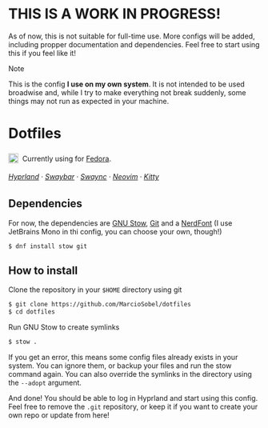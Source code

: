 # THIS IS A WORK IN PROGRESS!
As of now, this is not suitable for full-time use. More configs will be added, including propper documentation and dependencies. Feel free to start using this if you feel like it!

> [!NOTE]
> This is the config **I use on my own system**. It is not intended to be used broadwise and, while I try to make everything not break suddenly, some things may not run as expected in your machine.

# Dotfiles
<img src="https://upload.wikimedia.org/wikipedia/commons/thumb/4/41/Fedora_icon_%282021%29.svg/2089px-Fedora_icon_%282021%29.svg.png" width=20 style="transform: translateY(20%)">&nbsp; Currently using for [Fedora](https://fedoraproject.org/).

###### [Hyprland](https://hyprland.org/) · [Swaybar](https://github.com/Alexays/Waybar) · [Swaync](https://github.com/ErikReider/SwayNotificationCenter) · [Neovim](https://neovim.io/) · [Kitty](https://sw.kovidgoyal.net/kitty/)


## Dependencies

For now, the dependencies are [GNU Stow](https://www.gnu.org/software/stow/), [Git](https://git-scm.com/) and a [NerdFont](https://www.nerdfonts.com/) (I use JetBrains Mono in thi config, you can choose your own, though!)
```
$ dnf install stow git
```

## How to install

Clone the repository in your `$HOME` directory using git
```bash
$ git clone https://github.com/MarcioSobel/dotfiles
$ cd dotfiles
```
Run GNU Stow to create symlinks
```bash
$ stow .
```
If you get an error, this means some config files already exists in your system. You can ignore them, or backup your files and run the stow command again. You can also override the symlinks in the directory using the `--adopt` argument.

And done! You should be able to log in Hyprland and start using this config. Feel free to remove the `.git` repository, or keep it if you want to create your own repo or update from here!